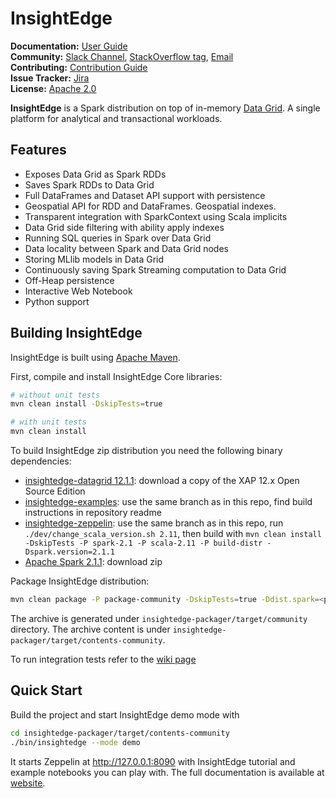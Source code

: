 # InsightEdge

**Documentation:** [User Guide](http://insightedge.io/docs/010/index.html)<br/>
**Community:** [Slack Channel](http://insightedge-slack.herokuapp.com/), [StackOverflow tag](http://stackoverflow.com/questions/tagged/insightedge), [Email](mailto:hello@insightedge.io)<br/>
**Contributing:** [Contribution Guide](https://github.com/InsightEdge/insightedge/blob/branch-1.0/CONTRIBUTING.md)<br/>
**Issue Tracker:** [Jira](https://insightedge.atlassian.net)<br/>
**License:** [Apache 2.0](https://github.com/InsightEdge/insightedge/blob/master/LICENSE.md)


**InsightEdge** is a Spark distribution on top of in-memory [Data Grid](https://github.com/InsightEdge/insightedge-datagrid). A single platform for analytical and transactional workloads.

## Features
* Exposes Data Grid as Spark RDDs
* Saves Spark RDDs to Data Grid
* Full DataFrames and Dataset API support with persistence
* Geospatial API for RDD and DataFrames. Geospatial indexes.
* Transparent integration with SparkContext using Scala implicits
* Data Grid side filtering with ability apply indexes
* Running SQL queries in Spark over Data Grid
* Data locality between Spark and Data Grid nodes
* Storing MLlib models in Data Grid
* Continuously saving Spark Streaming computation to Data Grid
* Off-Heap persistence
* Interactive Web Notebook
* Python support

## Building InsightEdge

InsightEdge is built using [Apache Maven](https://maven.apache.org/). 

First, compile and install InsightEdge Core libraries:

```bash
# without unit tests
mvn clean install -DskipTests=true

# with unit tests
mvn clean install
```

To build InsightEdge zip distribution you need the following binary dependencies:

* [insightedge-datagrid 12.1.1](https://xap.github.io/): download a copy of the XAP 12.x Open Source Edition
* [insightedge-examples](https://github.com/InsightEdge/insightedge-examples): use the same branch as in this repo, find build instructions in repository readme
* [insightedge-zeppelin](https://github.com/InsightEdge/insightedge-zeppelin): use the same branch as in this repo, run `./dev/change_scala_version.sh 2.11`, then build with `mvn clean install -DskipTests -P spark-2.1 -P scala-2.11 -P build-distr -Dspark.version=2.1.1`
* [Apache Spark 2.1.1](http://spark.apache.org/downloads.html): download zip

Package InsightEdge distribution:

```bash
mvn clean package -P package-community -DskipTests=true -Ddist.spark=<path to spark.tgz> -Ddist.xap=file:///<path to xap.zip> -Ddist.zeppelin=<path to zeppelin.tar.gz> -Ddist.examples.target=<path to examples target>
```

The archive is generated under `insightedge-packager/target/community` directory. The archive content is under `insightedge-packager/target/contents-community`.

To run integration tests refer to the [wiki page](https://github.com/InsightEdge/insightedge/wiki/Integration-tests)

## Quick Start

Build the project and start InsightEdge demo mode with 
```bash
cd insightedge-packager/target/contents-community
./bin/insightedge --mode demo
```

It starts Zeppelin at http://127.0.0.1:8090 with InsightEdge tutorial and example notebooks you can play with. The full documentation is available at [website](http://insightedge.io/docs/010/index.html).
